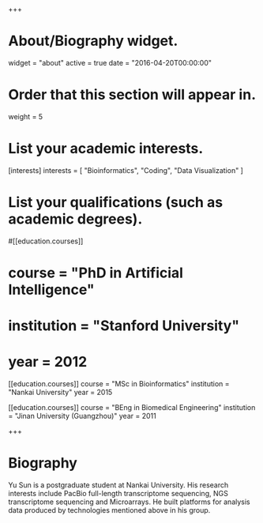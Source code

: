 +++
# About/Biography widget.
widget = "about"
active = true
date = "2016-04-20T00:00:00"

# Order that this section will appear in.
weight = 5

# List your academic interests.
[interests]
  interests = [
    "Bioinformatics",
    "Coding",
    "Data Visualization"
  ]

# List your qualifications (such as academic degrees).
#[[education.courses]]
#  course = "PhD in Artificial Intelligence"
#  institution = "Stanford University"
#  year = 2012

[[education.courses]]
  course = "MSc in Bioinformatics"
  institution = "Nankai University"
  year = 2015

[[education.courses]]
  course = "BEng in Biomedical Engineering"
  institution = "Jinan University (Guangzhou)"
  year = 2011
 
+++

# Biography

Yu Sun is a postgraduate student at Nankai University. His research interests include PacBio full-length transcriptome sequencing, NGS transcriptome sequencing and Microarrays. He built platforms for analysis data produced by technologies mentioned above in his group. 
